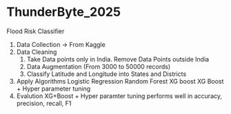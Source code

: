 # ThunderByte_2025

Flood Risk Classifier

  1. Data Collection -> From Kaggle
  2. Data Cleaning
       1. Take Data points only in India. Remove Data Points outside India
       2. Data Augmentation (From 3000 to 50000 records)
       3. Classify Latitude and Longitude into States and Districts
  3. Apply Algorithms
     Logistic Regression
     Random Forest
     XG boost
     XG Boost + Hyper parameter tuning
  4. Evalution
     XG+Boost + Hyper paramter tuning performs well in accuracy, precision, recall, F1
